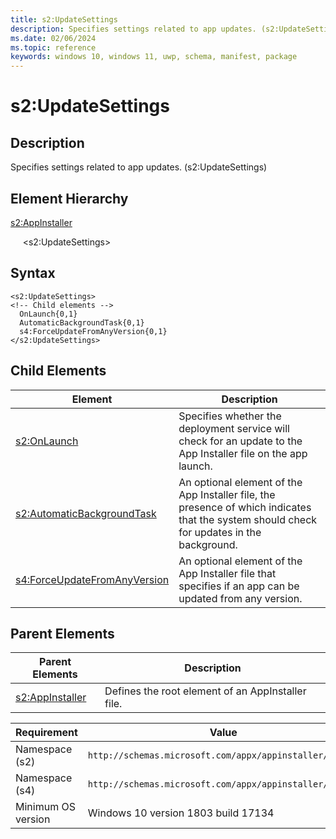 ```yaml
---
title: s2:UpdateSettings
description: Specifies settings related to app updates. (s2:UpdateSettings)
ms.date: 02/06/2024
ms.topic: reference
keywords: windows 10, windows 11, uwp, schema, manifest, package 
---
```


# s2:UpdateSettings

## Description

Specifies settings related to app updates. (s2:UpdateSettings)

## Element Hierarchy

[s2:AppInstaller](element-s2-appinstaller.md)

&nbsp;&nbsp;&nbsp;&nbsp; &lt;s2:UpdateSettings&gt;

## Syntax

```syntax
<s2:UpdateSettings>
<!-- Child elements -->
  OnLaunch{0,1}
  AutomaticBackgroundTask{0,1}
  s4:ForceUpdateFromAnyVersion{0,1}
</s2:UpdateSettings>
```

## Child Elements

| Element | Description |
| -----------| -------------|
| [s2:OnLaunch](element-s2-onlaunch.md) | Specifies whether the deployment service will check for an update to the App Installer file on the app launch. |
| [s2:AutomaticBackgroundTask](element-s2-automaticbackgroundtask.md) | An optional element of the App Installer file, the presence of which indicates that the system should check for updates in the background. |
| [s4:ForceUpdateFromAnyVersion](element-s4-forceupdatefromanyversion.md) | An optional element of the App Installer file that specifies if an app can be updated from any version. |

## Parent Elements

| Parent Elements | Description |
|-----------------|-------------|
| [s2:AppInstaller](element-s2-optionalpackages.md) | Defines the root element of an AppInstaller file. |

| Requirement | Value |
| ---------------| -------------------------------------------------------------|
| Namespace (s2) | `http://schemas.microsoft.com/appx/appinstaller/2017/2` |
| Namespace (s4) | `http://schemas.microsoft.com/appx/appinstaller/2021` |
| Minimum OS version | Windows 10 version 1803 build 17134 |

